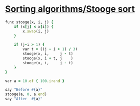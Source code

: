 [1]: https://rosettacode.org/wiki/Sorting_algorithms/Stooge_sort

# [Sorting algorithms/Stooge sort][1]

```ruby
func stooge(x, i, j) {
    if (x[j] < x[i]) {
        x.swap(i, j)
    }

    if (j-i > 1) {
        var t = ((j - i + 1) / 3)
        stooge(x, i,     j - t)
        stooge(x, i + t, j    )
        stooge(x, i,     j - t)
    }
}

var a = 10.of { 100.irand }

say "Before #{a}"
stooge(a, 0, a.end)
say "After  #{a}"
```
